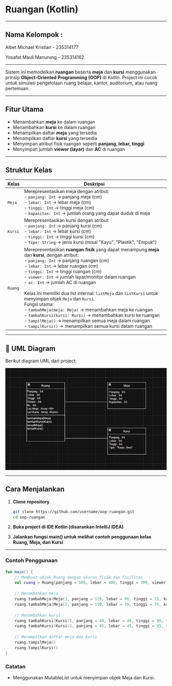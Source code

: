 # Ruangan (Kotlin)

---

## Nama Kelompok :
Albet Michael Kristian - 235314177

Yosafat Mauli Manurung - 235314162

---

Sistem ini memodelkan **ruangan** beserta **meja** dan **kursi** menggunakan prinsip **Object-Oriented Programming (OOP)** di Kotlin. Project ini cocok untuk simulasi pengelolaan ruang belajar, kantor, auditorium, atau ruang pertemuan.  

---

## Fitur Utama
- Menambahkan **meja** ke dalam ruangan  
- Menambahkan **kursi** ke dalam ruangan  
- Menampilkan daftar **meja** yang tersedia  
- Menampilkan daftar **kursi** yang tersedia  
- Menyimpan atribut fisik ruangan seperti **panjang, lebar, tinggi**  
- Menyimpan jumlah **viewer (layar)** dan **AC** di ruangan  

---

## Struktur Kelas

| Kelas | Deskripsi |
|-------|-----------|
| `Meja` | Merepresentasikan meja dengan atribut: <br>- `panjang: Int` → panjang meja (cm) <br>- `lebar: Int` → lebar meja (cm) <br>- `tinggi: Int` → tinggi meja (cm) <br>- `kapasitas: Int` → jumlah orang yang dapat duduk di meja |
| `Kursi` | Merepresentasikan kursi dengan atribut: <br>- `panjang: Int` → panjang kursi (cm) <br>- `lebar: Int` → lebar kursi (cm) <br>- `tinggi: Int` → tinggi kursi (cm) <br>- `tipe: String` → jenis kursi (misal "Kayu", "Plastik", "Empuk") |
| `Ruang` | Merepresentasikan **ruangan fisik** yang dapat menampung **meja** dan **kursi**, dengan atribut: <br>- `panjang: Int` → panjang ruangan (cm) <br>- `lebar: Int` → lebar ruangan (cm) <br>- `tinggi: Int` → tinggi ruangan (cm) <br>- `viewer: Int` → jumlah layar/monitor dalam ruangan <br>- `ac: Int` → jumlah AC di ruangan <br><br>Kelas ini memiliki dua list internal: `listMeja` dan `listKursi` untuk menyimpan objek `Meja` dan `Kursi`. <br>Fungsi utama: <br>- `tambahMeja(meja: Meja)` → menambahkan meja ke ruangan <br>- `tambahKursi(kursi: Kursi)` → menambahkan kursi ke ruangan <br>- `tampilMeja()` → menampilkan semua meja dalam ruangan <br>- `tampilKursi()` → menampilkan semua kursi dalam ruangan |

---

## 📝 UML Diagram

Berikut diagram UML dari project:

![UML Diagram](diagram-uml.png)

---

## Cara Menjalankan

1. **Clone repository**  
   ```bash
   git clone https://github.com/username/oop-ruangan.git
   cd oop-ruangan
   ```
   
2. **Buka project di IDE Kotlin (disarankan IntelliJ IDEA)**

3. **Jalankan fungsi main() untuk melihat contoh penggunaan kelas Ruang, Meja, dan Kursi**

---

### Contoh Penggunaan

```kotlin
fun main() {
    // Membuat objek Ruang dengan ukuran fisik dan fasilitas
    val ruang = Ruang(panjang = 500, lebar = 400, tinggi = 300, viewer = 2, ac = 1)

    // Menambahkan meja
    ruang.tambahMeja(Meja(1, panjang = 120, lebar = 60, tinggi = 75, kapasitas = 4))
    ruang.tambahMeja(Meja(2, panjang = 150, lebar = 70, tinggi = 75, kapasitas = 6))

    // Menambahkan kursi
    ruang.tambahKursi(Kursi(1, panjang = 40, lebar = 40, tinggi = 90, tipe = "Kayu"))
    ruang.tambahKursi(Kursi(2, panjang = 45, lebar = 45, tinggi = 95, tipe = "Plastik"))

    // Menampilkan daftar meja dan kursi
    ruang.tampilMeja()
    ruang.tampilKursi()
}
```

### Catatan
- Menggunakan MutableList untuk menyimpan objek Meja dan Kursi.
